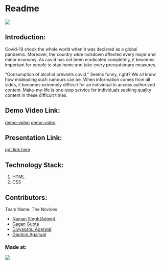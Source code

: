 Readme
======

[![](http://bit.ly/BuiltAtHack36)](https://hack36.com)

Introduction:
-------------

Covid-19 shook the whole world when it was declared as a global
pandemic. Moreover, the country wide lockdown affected every major and
minor economy. As covid has not been eradicated completely, it becomes
important for people to stay home and take every precautionary measures.



"Consumption of alcohol prevents covid." Seems funny, right? We all know
how misleading such rumours can be. When information comes from all
sides, it becomes extremely difficult for an individual to access
authorized content. Make-my-life is one-stop service for individuals
seeking quality content in these difficult times.

Demo Video Link:
----------------

[demo-video](https://drive.google.com/file/d/18mlZ-ipeBQsMTCaxr4sZukt1MFW-njIT/view?usp=sharing)
[demo-video](https://drive.google.com/file/d/12oacWEkhRFGrlAh5z6NcRcFR92yg29f0/view?usp=sharing)

Presentation Link:
------------------

[ppt link
here](https://drive.google.com/file/d/1V4FOt87SevLQ2pOAXzaTIHUv8d0Z_IJl/view?usp=sharing)

Technology Stack:
-----------------

1.  HTML
2.  CSS

Contributors:
-------------

Team Name: The Novices

-   [Naman Singh(Admin)](https://github.com/namansingh10)
-   [Gagan Gupta](https://github.com/Gagan1729-droid)
-   [Divyanshu Agarwal](https://github.com/divyanshu0210)
-   [Gautom Agarwal](https://github.com/gautom5987)

### Made at:

[![](http://bit.ly/BuiltAtHack36)](https://hack36.com)
